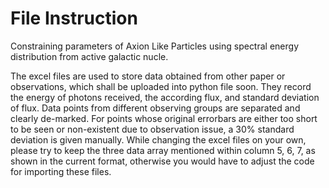 # File Instruction
Constraining parameters of Axion Like Particles using spectral energy distribution from active galactic nucle.

The excel files are used to store data obtained from other paper or observations, which shall be uploaded into python file soon. They record the energy of photons received, the according flux, and standard deviation of flux. Data points from different observing groups are separated and clearly de-marked. For points whose original errorbars are either too short to be seen or non-existent due to observation issue, a 30% standard deviation is given manually. While changing the excel files on your own, please try to keep the three data array mentioned within column 5, 6, 7, as shown in the current format, otherwise you would have to adjust the code for importing these files. 
